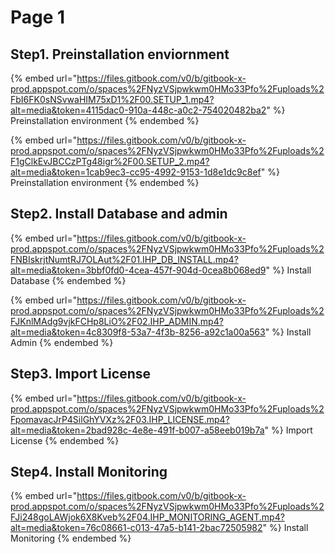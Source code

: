 # Page 1

## Step1. Preinstallation enviornment

{% embed url="https://files.gitbook.com/v0/b/gitbook-x-prod.appspot.com/o/spaces%2FNyzVSjpwkwm0HMo33Pfo%2Fuploads%2FbI6FK0sNSvwaHIM75xD1%2F00.SETUP_1.mp4?alt=media&token=4115dac0-910a-448c-a0c2-754020482ba2" %}
Preinstallation environment
{% endembed %}



{% embed url="https://files.gitbook.com/v0/b/gitbook-x-prod.appspot.com/o/spaces%2FNyzVSjpwkwm0HMo33Pfo%2Fuploads%2F1gClkEvJBCCzPTg48igr%2F00.SETUP_2.mp4?alt=media&token=1cab9ec3-cc95-4992-9153-1d8e1dc9c8ef" %}
Preinstallation environment
{% endembed %}

## Step2. Install Database and admin



{% embed url="https://files.gitbook.com/v0/b/gitbook-x-prod.appspot.com/o/spaces%2FNyzVSjpwkwm0HMo33Pfo%2Fuploads%2FNBIskrjtNumtRJ7OLAut%2F01.IHP_DB_INSTALL.mp4?alt=media&token=3bbf0fd0-4cea-457f-904d-0cea8b068ed9" %}
Install Database
{% endembed %}



{% embed url="https://files.gitbook.com/v0/b/gitbook-x-prod.appspot.com/o/spaces%2FNyzVSjpwkwm0HMo33Pfo%2Fuploads%2FJKnlMAdg9vjkFCHp8LiO%2F02.IHP_ADMIN.mp4?alt=media&token=4c8309f8-53a7-4f3b-8256-a92c1a00a563" %}
Install Admin
{% endembed %}

## Step3. Import License



{% embed url="https://files.gitbook.com/v0/b/gitbook-x-prod.appspot.com/o/spaces%2FNyzVSjpwkwm0HMo33Pfo%2Fuploads%2FpomavacJrP4SilGhYVXz%2F03.IHP_LICENSE.mp4?alt=media&token=2bad928c-4e8e-491f-b007-a58eeb019b7a" %}
Import License
{% endembed %}



## Step4. Install Monitoring

{% embed url="https://files.gitbook.com/v0/b/gitbook-x-prod.appspot.com/o/spaces%2FNyzVSjpwkwm0HMo33Pfo%2Fuploads%2FJi248goLAWjok6X8Kveb%2F04.IHP_MONITORING_AGENT.mp4?alt=media&token=76c08661-c013-47a5-b141-2bac72505982" %}
Install Monitoring
{% endembed %}







